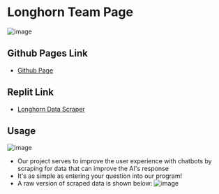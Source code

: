 # Longhorn Team Page

![image](https://trymondo.com/wp-content/uploads/2020/11/Chatbot.gif)
## Github Pages Link

- [Github Page](https://1855387.github.io/Longhorn/Repl)

## Replit Link

- [Longhorn Data Scraper](https://replit.com/@letyang23/AIChatBot#main.py)

## Usage
![image](https://files.realpython.com/media/Build-a-Web-Scraper-With-Requests-and-Beautiful-Soup_Watermarked.37918fb3906c.jpg)
- Our project serves to improve the user experience with chatbots by scraping for data that can improve the AI's response
- It's as simple as entering your question into our program!
- A raw version of scraped data is shown below:
  ![image](https://i.imgur.com/EnKg9WH.png)

